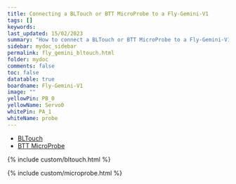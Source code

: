 ```yaml
---
title: Connecting a BLTouch or BTT MicroProbe to a Fly-Gemini-V1
tags: []
keywords: 
last_updated: 15/02/2023
summary: "How to connect a BLTouch or BTT MicroProbe to a Fly-Gemini-V1"
sidebar: mydoc_sidebar
permalink: fly_gemini_bltouch.html
folder: mydoc
comments: false
toc: false
datatable: true
boardname: Fly-Gemini-V1
image: ""
yellowPin: PB_0
yellowName: Servo0
whitePin: PA_1
whiteName: probe
---
```


<ul id="profileTabs" class="nav nav-tabs">
  <li class="active"><a class="noCrossRef" href="#bltouch" data-toggle="tab">BLTouch</a></li>  
	<li><a class="noCrossRef" href="#micro" data-toggle="tab">BTT MicroProbe</a></li>
</ul>
  <div class="tab-content">
<div role="tabpanel" class="tab-pane active" id="bltouch" markdown="1">

{% include custom/bltouch.html %}

</div>

<div role="tabpanel" class="tab-pane" id="micro" markdown="1">

{% include custom/microprobe.html %}

</div>

</div>